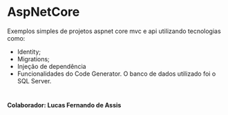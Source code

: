 # AspNetCore
Exemplos simples de projetos aspnet core mvc e
api utilizando tecnologias como: 
* Identity; 
* Migrations;
* Injeção de dependência 
* Funcionalidades do Code Generator.
O banco de dados utilizado foi o SQL Server.
#
#### Colaborador: Lucas Fernando de Assis